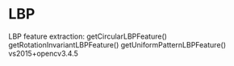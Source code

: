 # LBP
LBP feature extraction:
     getCircularLBPFeature()
     getRotationInvariantLBPFeature()
     getUniformPatternLBPFeature()
vs2015+opencv3.4.5
